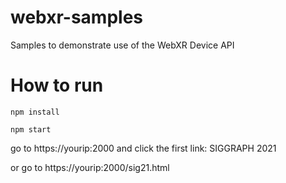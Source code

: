 # webxr-samples
Samples to demonstrate use of the WebXR Device API

# How to run
``` npm install ```

``` npm start ```

go to https://yourip:2000 and click the first link: SIGGRAPH 2021

or go to https://yourip:2000/sig21.html
